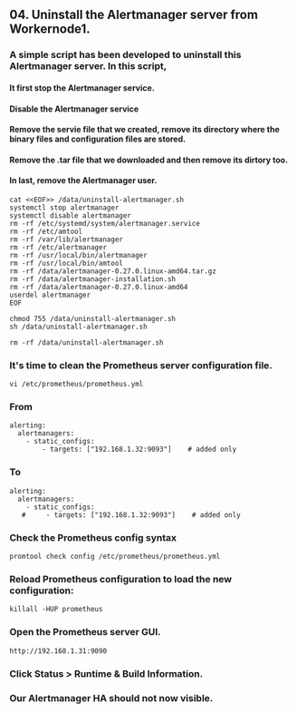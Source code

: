 ## 04. Uninstall the Alertmanager server from Workernode1.
### 
### A simple script has been developed to uninstall this Alertmanager server. In this script, 
#### It first stop the Alertmanager service.
#### Disable the Alertmanager service
#### Remove the servie file that we created, remove its directory where the binary files and configuration files are stored.
#### Remove the .tar file that we downloaded and then remove its dirtory too.
#### In last, remove the Alertmanager user.

```
cat <<EOF>> /data/uninstall-alertmanager.sh
systemctl stop alertmanager
systemctl disable alertmanager
rm -rf /etc/systemd/system/alertmanager.service
rm -rf /etc/amtool
rm -rf /var/lib/alertmanager
rm -rf /etc/alertmanager
rm -rf /usr/local/bin/alertmanager
rm -rf /usr/local/bin/amtool
rm -rf /data/alertmanager-0.27.0.linux-amd64.tar.gz
rm -rf /data/alertmanager-installation.sh
rm -rf /data/alertmanager-0.27.0.linux-amd64
userdel alertmanager
EOF
```

```
chmod 755 /data/uninstall-alertmanager.sh
sh /data/uninstall-alertmanager.sh
```

```
rm -rf /data/uninstall-alertmanager.sh
```


### It's time to clean the Prometheus server configuration file.

```
vi /etc/prometheus/prometheus.yml
```

### From 
```
alerting:
  alertmanagers:
    - static_configs:
        - targets: ["192.168.1.32:9093"]    # added only
```

### To
```
alerting:
  alertmanagers:
    - static_configs:
   #     - targets: ["192.168.1.32:9093"]    # added only
```

### Check the Prometheus config syntax
```
promtool check config /etc/prometheus/prometheus.yml
```

### Reload Prometheus configuration to load the new configuration:
```
killall -HUP prometheus
```

### Open the Prometheus server GUI.
```
http://192.168.1.31:9090
```

### Click Status > Runtime & Build Information.
### Our Alertmanager HA should not now visible.

